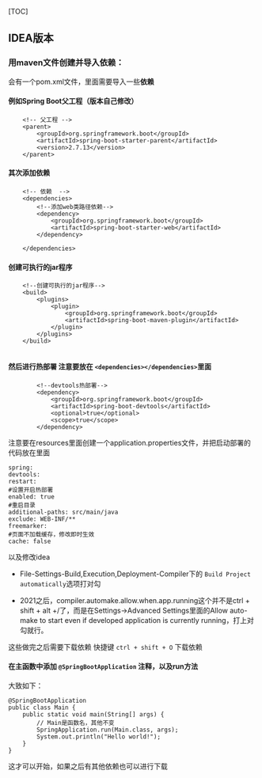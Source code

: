 [TOC]

## IDEA版本



### 用maven文件创建并导入依赖：



会有一个pom.xml文件，里面需要导入一些**依赖**

#### 例如Spring Boot父工程（版本自己修改）

```
    <!-- 父工程 -->
    <parent>
        <groupId>org.springframework.boot</groupId>
        <artifactId>spring-boot-starter-parent</artifactId>
        <version>2.7.13</version>
    </parent>
```

#### 其次添加依赖

```
    <!-- 依赖  -->
    <dependencies>
        <!--添加web类路径依赖-->
        <dependency>
            <groupId>org.springframework.boot</groupId>
            <artifactId>spring-boot-starter-web</artifactId>
        </dependency>

    </dependencies>
```



#### 创建可执行的jar程序

```
    <!--创建可执行的jar程序-->
    <build>
        <plugins>
            <plugin>
                <groupId>org.springframework.boot</groupId>
                <artifactId>spring-boot-maven-plugin</artifactId>
            </plugin>
        </plugins>
    </build>


```





#### 然后进行热部署   注意要放在  `<dependencies></dependencies>`里面

```
        <!--devtools热部署-->
        <dependency>
            <groupId>org.springframework.boot</groupId>
            <artifactId>spring-boot-devtools</artifactId>
            <optional>true</optional>
            <scope>true</scope>
        </dependency>
```

注意要在resources里面创建一个application.properties文件，并把启动部署的代码放在里面

```
spring:
devtools:
restart:
#设置开启热部署
enabled: true
#重启目录
additional-paths: src/main/java
exclude: WEB-INF/**
freemarker:
#页面不加载缓存，修改即时生效
cache: false
```

以及修改idea

- File-Settings-Build,Execution,Deployment-Compiler下的    `Build Project automatically`选项打对勾

- 2021之后，compiler.automake.allow.when.app.running这个并不是ctrl + shift + alt +/了，而是在Settings->Advanced Settings里面的Allow auto-make to start even if developed application is currently running，打上对勾就行。





这些做完之后需要下载依赖   快捷键 `ctrl + shift + O`  下载依赖





#### 在主函数中添加 `@SpringBootApplication` 注释，以及run方法

大致如下：

```
@SpringBootApplication
public class Main {
    public static void main(String[] args) {
        // Main是函数名，其他不变
        SpringApplication.run(Main.class, args);
        System.out.println("Hello world!");
    }
}
```









这才可以开始，如果之后有其他依赖也可以进行下载



